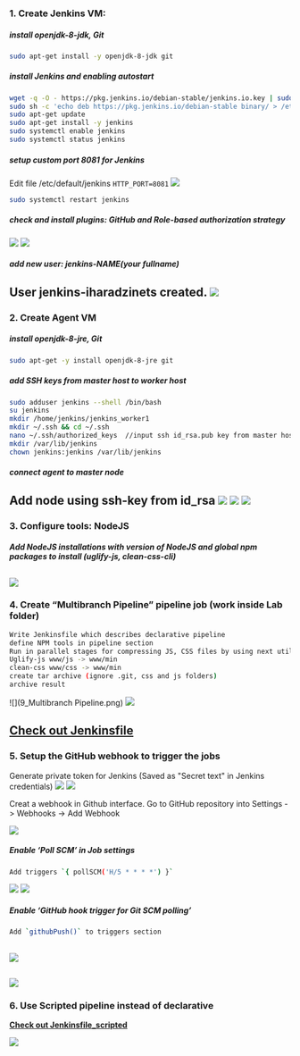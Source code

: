 ### 1. Create Jenkins VM:
##### install openjdk-8-jdk, Git
````sh
sudo apt-get install -y openjdk-8-jdk git
````
##### install Jenkins and enabling autostart
````sh
wget -q -O - https://pkg.jenkins.io/debian-stable/jenkins.io.key | sudo apt-key add - 
sudo sh -c 'echo deb https://pkg.jenkins.io/debian-stable binary/ > /etc/apt/sources.list.d/jenkins.list'
sudo apt-get update
sudo apt-get install -y jenkins 
sudo systemctl enable jenkins
sudo systemctl status jenkins
````
##### setup custom port 8081 for Jenkins 
Edit file /etc/default/jenkins `HTTP_PORT=8081`
![](1_change_jenkins_port.png)
````sh
sudo systemctl restart jenkins
````
##### check and install plugins: GitHub and Role-based authorization strategy
![](2_github_plugin.png)
![](3_Role-based_plugin.png)
##### add new user: jenkins-NAME(your fullname)
User jenkins-iharadzinets created.
![](4_jenkins_user.png)
------------

### 2. Create Agent VM
##### install openjdk-8-jre, Git 
````sh
sudo apt-get -y install openjdk-8-jre git 
````
##### add SSH keys from master host to worker host
````sh
sudo adduser jenkins --shell /bin/bash
su jenkins
mkdir /home/jenkins/jenkins_worker1
mkdir ~/.ssh && cd ~/.ssh
nano ~/.ssh/authorized_keys  //input ssh id_rsa.pub key from master host
mkdir /var/lib/jenkins
chown jenkins:jenkins /var/lib/jenkins
````
##### connect agent to master node
Add node using ssh-key from id_rsa 
![](5_credentional_for_connect_worker.png)
![](6_configure_worker1.png)
![](7_list_of_workers.png)
------------

### 3. Configure tools: NodeJS
##### Add NodeJS installations with version of NodeJS and global npm packages to install (uglify-js, clean-css-cli)
![](8_NodeJS.png)
------------

### 4. Create “Multibranch Pipeline” pipeline job (work inside Lab folder)
````sh
Write Jenkinsfile which describes declarative pipeline
define NPM tools in pipeline section
Run in parallel stages for compressing JS, CSS files by using next utils:
Uglify-js www/js -> www/min
clean-css www/css -> www/min
create tar archive (ignore .git, css and js folders)
archive result
````
![](9_Multibranch Pipeline.png)
![](10_Build_view.png)

**[Check out Jenkinsfile](https://github.com/1volkman1/material-design-template/blob/master/Jenkinsfile "Check out Jenkinsfile")**
------------

### 5. Setup the GitHub webhook to trigger the jobs
Generate private token for Jenkins (Saved as "Secret text" in Jenkins credentials)
![](11_generate_personal_token.png)
![](12_add_token_in_jenkins_credentials.png)

Creat a webhook in Github interface. Go to GitHub repository into Settings -> Webhooks -> Add Webhook

![](13_Creat_webhook_in_github.png)
##### Enable ‘Poll SCM’ in Job settings
````sh
Add triggers `{ pollSCM('H/5 * * * *') }` 
````
![](17_scm_poll.png)
![](16_git_polling_log.png)

##### Enable ‘GitHub hook trigger for Git SCM polling’
````sh
Add `githubPush()` to triggers section
````

![](14_webhook_history.png)
--------------
![](15_build_triggers.png)
------------

### 6. Use Scripted pipeline instead of declarative

**[Check out Jenkinsfile_scripted](https://github.com/1volkman1/material-design-template/blob/master/Jenkinsfile_scripted "Check out Jenkinsfile_scripted")**

![](18_Jenkins_scripted.png)
